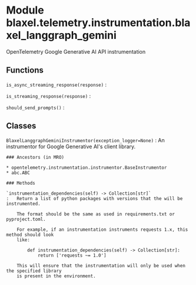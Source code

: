 Module blaxel.telemetry.instrumentation.blaxel_langgraph_gemini
===============================================================
OpenTelemetry Google Generative AI API instrumentation

Functions
---------

`is_async_streaming_response(response)`
:   

`is_streaming_response(response)`
:   

`should_send_prompts()`
:   

Classes
-------

`BlaxelLanggraphGeminiInstrumentor(exception_logger=None)`
:   An instrumentor for Google Generative AI's client library.

    ### Ancestors (in MRO)

    * opentelemetry.instrumentation.instrumentor.BaseInstrumentor
    * abc.ABC

    ### Methods

    `instrumentation_dependencies(self) ‑> Collection[str]`
    :   Return a list of python packages with versions that the will be instrumented.
        
        The format should be the same as used in requirements.txt or pyproject.toml.
        
        For example, if an instrumentation instruments requests 1.x, this method should look
        like:
        
            def instrumentation_dependencies(self) -> Collection[str]:
                return ['requests ~= 1.0']
        
        This will ensure that the instrumentation will only be used when the specified library
        is present in the environment.